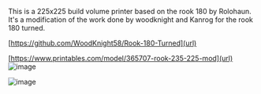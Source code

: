 


This is a 225x225 build volume printer based on the rook 180 by Rolohaun.
It's a modification of the work done by woodknight and Kanrog for the rook 180 turned.

 [https://github.com/WoodKnight58/Rook-180-Turned](url)

[https://www.printables.com/model/365707-rook-235-225-mod](url)
![image](https://github.com/owenwvaughn/Rook-180_p1p_nozzle/assets/57653344/385b2d3e-fa1a-42df-9b2c-08026895353b)

![image](https://github.com/owenwvaughn/Rook-180_p1p_nozzle/assets/57653344/fd9fc843-2020-410a-aa0a-7c02c709b550)










